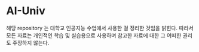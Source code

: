 # AI-Univ
해당 repository 는 대학교 인공지능 수업에서 사용한 걸 정리한 것임을 밝힌다.
따라서 모든 자료는 개인적인 학습 및 실습용으로 사용하며
참고한 자료에 대한 그 어떠한 권리도 주장하지 않는다.
